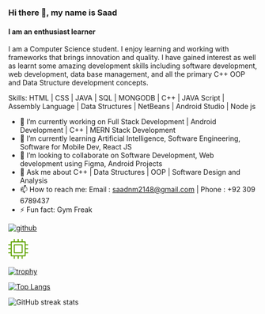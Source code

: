 ### Hi there 👋, my name is Saad
#### I am an enthusiast learner
I am a Computer Science student. I enjoy learning and working with frameworks that brings innovation and quality. I have gained interest as well as learnt some amazing development skills including software development, web development, data base management, and all the primary C++ OOP and Data Structure development concepts.

Skills: HTML | CSS | JAVA | SQL | MONGODB | C++ | JAVA Script | Assembly Language | Data Structures | NetBeans | Android Studio | Node js

- 🔭 I’m currently working on Full Stack Development | Android Development | C++ | MERN Stack Development
- 🌱 I’m currently learning Artificial Intelligence, Software Engineering, Software for Mobile Dev, React JS 
- 👯 I’m looking to collaborate on Software Development, Web development using Figma, Android Projects
- 💬 Ask me about C++ | Data Structures | OOP | Software Design and Analysis 
- 📫 How to reach me: Email : saadnm2148@gmail.com | Phone : +92 309 6789437 
- ⚡ Fun fact: Gym Freak 


[<img src='https://cdn.jsdelivr.net/npm/simple-icons@3.0.1/icons/github.svg' alt='github' height='40'>](https://github.com/saad719)  

<a href='https://docs.github.com/en/developers'><img src='https://raw.githubusercontent.com/acervenky/animated-github-badges/master/assets/devbadge.gif' width='40' height='40'></a> 

[![trophy](https://github-profile-trophy.vercel.app/?username=saad719)](https://github.com/ryo-ma/github-profile-trophy)

[![Top Langs](https://github-readme-stats.vercel.app/api/top-langs/?username=saad719)](https://github.com/anuraghazra/github-readme-stats)

![GitHub streak stats](https://streak-stats.demolab.com/?user=saad719)  

